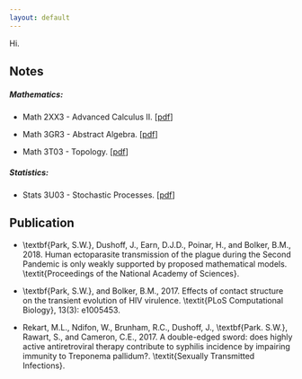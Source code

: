 ```yaml
---
layout: default
---
```


Hi.

Notes
---

##### Mathematics:

* Math 2XX3 - Advanced Calculus II. \[[pdf](https://parksw3.github.io/course_notes/math_2xx3_lecture_notes.pdf)\]

* Math 3GR3 - Abstract Algebra. \[[pdf](https://parksw3.github.io/course_notes/math_3gr3_lecture_notes.pdf)\]

* Math 3T03 - Topology. \[[pdf](https://parksw3.github.io/course_notes/math_3t03_lecture_notes.pdf)\]

##### Statistics:

* Stats 3U03 - Stochastic Processes. \[[pdf](https://parksw3.github.io/course_notes/stats_3u03_lecture_notes.pdf)\]

Publication
----

* \textbf{Park, S.W.}, Dushoff, J., Earn, D.J.D., Poinar, H., and Bolker, B.M., 2018. Human ectoparasite transmission of the plague during the Second Pandemic is only weakly supported by proposed mathematical models. \textit{Proceedings of the National Academy of Sciences}.

* \textbf{Park, S.W.}, and Bolker, B.M., 2017. Effects of contact structure on the transient evolution of HIV virulence. \textit{PLoS Computational Biology}, 13(3): e1005453.

* Rekart, M.L., Ndifon, W., Brunham, R.C., Dushoff, J., \textbf{Park. S.W.}, Rawart, S., and Cameron, C.E., 2017. A double-edged sword: does highly active antiretroviral therapy contribute to syphilis incidence by impairing immunity to Treponema pallidum?. \textit{Sexually Transmitted Infections}.
